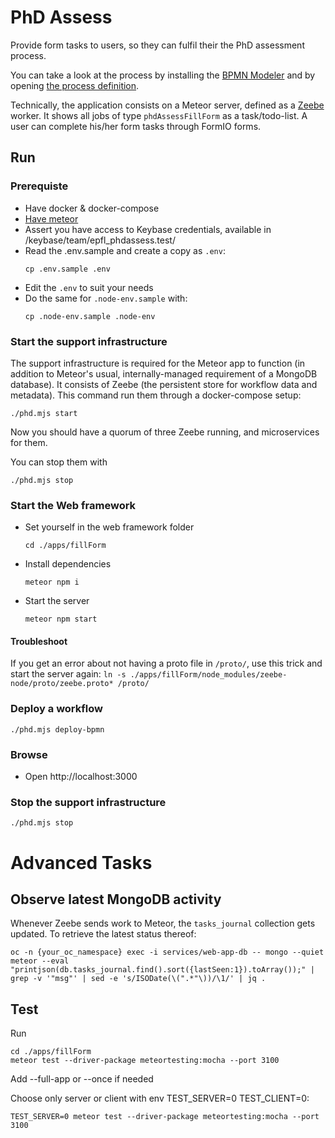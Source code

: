 # PhD Assess

Provide form tasks to users, so they can fulfil their the PhD assessment process.

You can take a look at the process by installing the [BPMN Modeler](https://camunda.com/download/modeler/) and by opening [the process definition](bpmn-model/phdAssessProcess.bpmn).

Technically, the application consists on a Meteor server, defined as a [Zeebe](https://zeebe.io) worker. It shows all jobs of type `phdAssessFillForm` as a task/todo-list. A user can complete his/her form tasks through FormIO forms.

## Run

### Prerequiste

- Have docker & docker-compose
- [Have meteor](https://www.meteor.com/developers/install)
- Assert you have access to Keybase credentials, available in /keybase/team/epfl_phdassess.test/
- Read the .env.sample and create a copy as `.env`:
  ```
  cp .env.sample .env
  ```
- Edit the `.env` to suit your needs
- Do the same for `.node-env.sample` with:
  ```
  cp .node-env.sample .node-env
  ```

### Start the support infrastructure

The support infrastructure is required for the Meteor app to function (in addition to Meteor's usual, internally-managed requirement of a MongoDB database). It consists of Zeebe (the persistent store for workflow data and metadata).
This command run them through a docker-compose setup:
```
./phd.mjs start
```

Now you should have a quorum of three Zeebe running, and microservices for them.

You can stop them with
```
./phd.mjs stop
```

### Start the Web framework

  - Set yourself in the web framework folder
    ```
    cd ./apps/fillForm
    ```
  - Install dependencies
    ```
    meteor npm i
    ```
  - Start the server
    ```
    meteor npm start
    ```

#### Troubleshoot

If you get an error about not having a proto file in `/proto/`, use this trick and start the server again:
`ln -s ./apps/fillForm/node_modules/zeebe-node/proto/zeebe.proto* /proto/`

### Deploy a workflow
  ```
  ./phd.mjs deploy-bpmn
  ```

### Browse

  - Open http://localhost:3000

### Stop the support infrastructure

```
./phd.mjs stop
```

# Advanced Tasks

## Observe latest MongoDB activity

Whenever Zeebe sends work to Meteor, the `tasks_journal` collection gets updated. To retrieve the latest status thereof:

```
oc -n {your_oc_namespace} exec -i services/web-app-db -- mongo --quiet meteor --eval "printjson(db.tasks_journal.find().sort({lastSeen:1}).toArray());" | grep -v '"msg"' | sed -e 's/ISODate(\(".*"\))/\1/' | jq .
```

## Test

Run
```
cd ./apps/fillForm
meteor test --driver-package meteortesting:mocha --port 3100
```

Add --full-app or --once if needed

Choose only server or client with env TEST_SERVER=0 TEST_CLIENT=0:
```
TEST_SERVER=0 meteor test --driver-package meteortesting:mocha --port 3100
```
